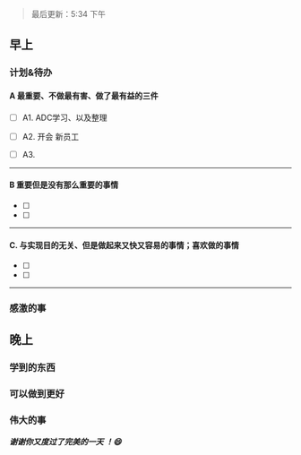 > 最后更新：5:34 下午

## 早上

### 计划&待办

#### A  最重要、不做最有害、做了最有益的三件

- [ ] A1. ADC学习、以及整理

- [ ] A2. 开会 新员工

- [ ] A3.


----

#### B 重要但是没有那么重要的事情

- [ ] 
- [ ] 

----

#### C. 与实现目的无关、但是做起来又快又容易的事情；喜欢做的事情

- [ ] 
- [ ] 

----

### 感激的事


## 晚上

### 学到的东西


### 可以做到更好


### 伟大的事 



***谢谢你又度过了完美的一天 ！:smile:***